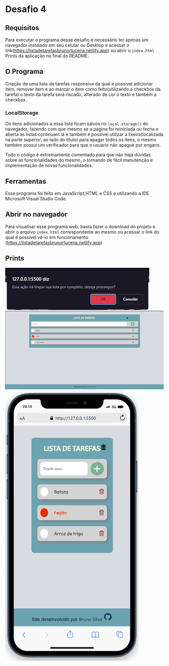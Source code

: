 # Desafio 4

## Requisitos

Para executar o programa desse desafio é necessário ter apenas um navegador instalado em seu celular ou Desktop e acessar o link(https://listadetarefasbrunorlucena.netlify.app) ou abrir o `index.html`
Prints da aplicação no final do README.
## O Programa

Criação de uma lista de tarefas responsiva da qual é possivel adicionar item, remover item e ao marcar o item como feito(utilizando a checkbox da tarefa) o texto da tarefa será riscado, alterado de cor o texto e também a checkbox.

### LocalStorage
Os itens adicionados a essa lista ficam salvos no ```local.storage()``` do navegador, fazendo com que mesmo se a pagina foi reiniciada ou fecha e aberta as listas continuam lá e também é possivel utilizar a lixeira(localizada na parte superior, ao lado do titulo) para apagar todos os itens, o mesmo também possui um verificador para que o usuario não apague por engano.

Todo o código é extremamente comentado para que não haja dúvidas sobre as funcionalidades do mesmo, o tornando de fácil manutenção e implementação de novas funcionalidades.

## Ferramentas

Esse programa foi feito em JavaScript,HTML e CSS e utilizando a IDE Microsoft Visual Studio Code.

## Abrir no navegador

Para visualisar esse programa web, basta fazer o download do projeto e abrir o arquivo `index.html` correspondente ao mesmo ou acessar o link do qual é possivel vê-lo em funcionamento (https://listadetarefasbrunorlucena.netlify.app)

## Prints
![Validador](https://github.com/BrunoRafaSilva/Desafio-Verttice/blob/main/desafio04/Prints/validator.png?raw=true)
![Modo Desktop](https://github.com/BrunoRafaSilva/Desafio-Verttice/blob/main/desafio04/Prints/desktopMode.png?raw=true)
![Modo Mobile](https://github.com/BrunoRafaSilva/Desafio-Verttice/blob/main/desafio04/Prints/mobileMode.png?raw=true)
